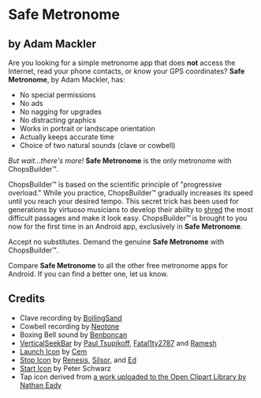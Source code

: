 Safe Metronome
==============

by Adam Mackler
---------------

Are you looking for a simple metronome app that does **not** access
the Internet, read your phone contacts, or know your GPS coordinates?
**Safe Metronome**, by Adam Mackler, has:

- No special permissions
- No ads
- No nagging for upgrades
- No distracting graphics
- Works in portrait or landscape orientation
- Actually keeps accurate time
- Choice of two natural sounds (clave or cowbell)

_But wait...there's more!_  **Safe Metronome** is the only metronome with ChopsBuilder™.

ChopsBuilder™ is based on the scientific principle of "progressive
overload."  While you practice, ChopsBuilder™ gradually increases its
speed until you reach your desired tempo. This secret trick has been
used for generations by virtuoso musicians to develop their ability to
[shred](http://www.urbandictionary.com/define.php?term=shred) the most
difficult passages and make it look easy. ChopsBuilder™ is brought to
you now for the first time in an Android app, exclusively in **Safe
Metronome**.

Accept no substitutes. Demand the genuine **Safe Metronome** with
ChopsBuilder™.

Compare **Safe Metronome** to all the other free metronome apps for
Android.  If you can find a better one, let us know.

Credits
-------
- Clave recording by [BoilingSand](http://freesound.org/people/BoilingSand/)
- Cowbell recording by [Neotone](http://freesound.org/people/Neotone/)
- Boxing Bell sound by [Benboncan](http://freesound.org/people/Benboncan/)
- [VerticalSeekBar](http://stackoverflow.com/questions/4892179/how-can-i-get-a-working-vertical-seekbar-in-android/7966499#7966499) by
  [Paul Tsupikoff](http://stackoverflow.com/users/933761/paul-tsupikoff),
  [Fatal1ty2787](http://stackoverflow.com/users/1022447/fatal1ty2787) and
  [Ramesh](http://stackoverflow.com/users/874752/ramesh)
- [Launch Icon](http://cemagraphics.deviantart.com/art/Clock-Icon-96460050) by
  [Cem](http://cemagraphics.deviantart.com/)
- [Stop Icon](http://commons.wikimedia.org/wiki/File:Stop_hand_nuvola.svg) by
  [Renesis](http://en.wikipedia.org/wiki/User:Renesis),
  [Silsor](http://commons.wikimedia.org/wiki/User:Silsor), and
  [Ed](http://commons.wikimedia.org/wiki/File:Stop_hand_nuvola.svg)
- [Start Icon](http://commons.wikimedia.org/wiki/File:Start_hand.svg) by Peter Schwarz
- Tap icon derived from [a work uploaded to the Open Clipart Library by
  Nathan Eady](http://openclipart.org/detail/89947/pointing-finger-01-by-anonymous)
